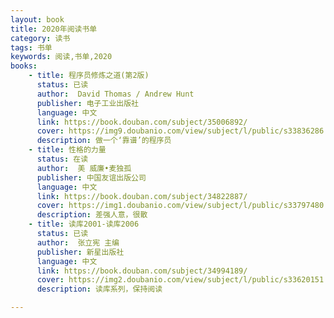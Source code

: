 ```yaml
---
layout: book
title: 2020年阅读书单
category: 读书
tags: 书单
keywords: 阅读,书单,2020
books: 
    - title: 程序员修炼之道(第2版)
      status: 已读
      author:  David Thomas / Andrew Hunt
      publisher: 电子工业出版社
      language: 中文
      link: https://book.douban.com/subject/35006892/
      cover: https://img9.doubanio.com/view/subject/l/public/s33836286.jpg
      description: 做一个‘靠谱’的程序员
    - title: 性格的力量
      status: 在读
      author:  美 威廉•麦独孤
      publisher: 中国友谊出版公司
      language: 中文
      link: https://book.douban.com/subject/34822887/
      cover: https://img1.doubanio.com/view/subject/l/public/s33797480.jpg
      description: 差强人意，很散
    - title: 读库2001-读库2006
      status: 已读
      author:  张立宪 主编
      publisher: 新星出版社
      language: 中文
      link: https://book.douban.com/subject/34994189/
      cover: https://img2.doubanio.com/view/subject/l/public/s33620151.jpg
      description: 读库系列，保持阅读 

---
```





     
  